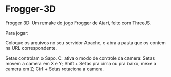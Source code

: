 # Frogger-3D
Frogger 3D: Um remake do jogo Frogger de Atari, feito com ThreeJS. 

Para jogar:

Coloque os arquivos no seu servidor Apache, e abra a pasta que os contem na URL correspondente.

Setas controlam o Sapo.
C: ativa o modo de controle da camera:
   Setas movem a camera em X e Y;
   Shift + Setas pra cima ou pra baixo, mexe a camera em Z;
   Ctrl + Setas rotaciona a camera.
